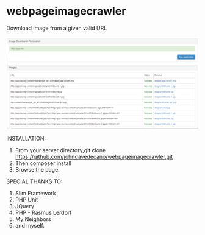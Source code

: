 webpageimagecrawler
===================

Download image from a given valid URL

![alt tag](https://raw.githubusercontent.com/johndavedecano/webpageimagecrawler/master/statics/thumbnail.png)

INSTALLATION:

1. From your server directory,git clone https://github.com/johndavedecano/webpageimagecrawler.git
2. Then composer install
3. Browse the page.

SPECIAL THANKS TO:

1. Slim Framework
2. PHP Unit
3. JQuery
4. PHP - Rasmus Lerdorf
5. My Neighbors
4. and myself.



